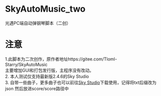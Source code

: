 # SkyAutoMusic_two
光遇PC端自动弹钢琴脚本（二创）
# 注意
1.此脚本为二次创作，原作者地址https://gitee.com/Tloml-Starry/SkyAutoMusic <br>
主要增加GUI和打包发行版，主程序没有改动。<br>
2. 本人测试仅支持最新版2.4.6的Sky Studio <br>
3. 自带一些曲子，更多曲子也可以前往[Sky Studio](https://skystudio.app/)下载使用，记得将txt后缀改为json
然后放进score/score路径中
